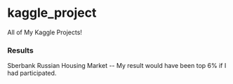 # kaggle_project

All of My Kaggle Projects!


### Results
Sberbank Russian Housing Market  -- My result would have been top 6% if I had participated. 

